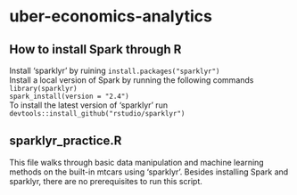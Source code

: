 # uber-economics-analytics

## How to install Spark through R
Install ‘sparklyr’ by ruining ```install.packages("sparklyr")```  
Install a local version of Spark by running the following commands  
```library(sparklyr)```  
```spark_install(version = "2.4")```  
To install the latest version of ‘sparklyr’ run ```devtools::install_github("rstudio/sparklyr") ```  

## sparklyr_practice.R
This file walks through basic data manipulation and machine learning methods on the built-in mtcars using ‘sparklyr’. Besides installing Spark and sparklyr, there are no prerequisites to run this script. 
